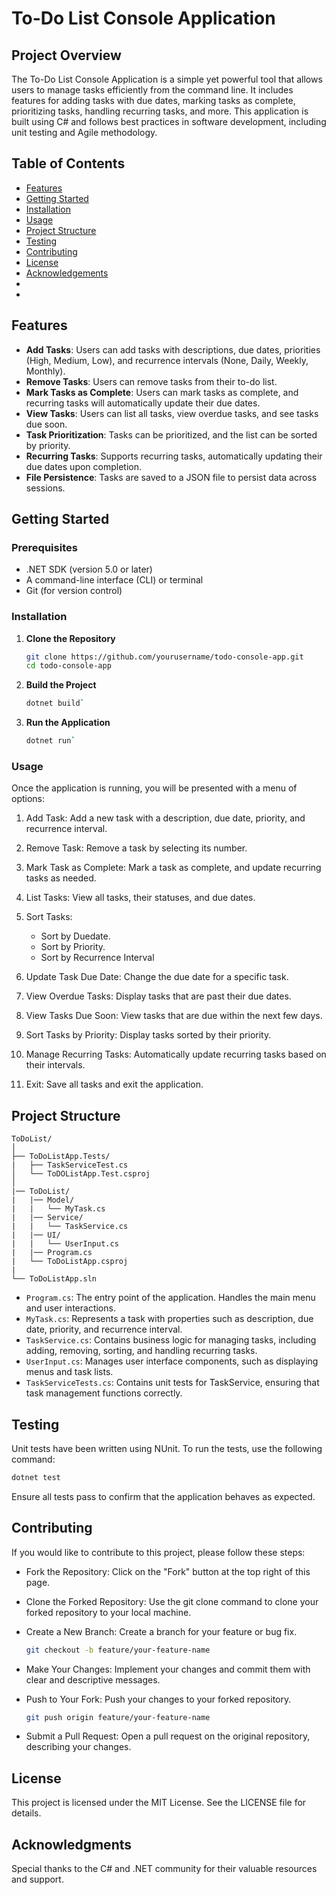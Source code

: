 # **To-Do List Console Application**

## **Project Overview**

The To-Do List Console Application is a simple yet powerful tool that allows users to manage tasks efficiently from the command line. It includes features for adding tasks with due dates, marking tasks as complete, prioritizing tasks, handling recurring tasks, and more. This application is built using C# and follows best practices in software development, including unit testing and Agile methodology.

## Table of Contents

- [Features](#features)
- [Getting Started](#getting-Started)
- [Installation](#installation)
- [Usage](#usage)
- [Project Structure](#project-structure)
- [Testing](#test)
- [Contributing](#contributing)
- [License](#license)
- [Acknowledgements](#acknowledgements)
- 
- 

## **Features**

- **Add Tasks**: Users can add tasks with descriptions, due dates, priorities (High, Medium, Low), and recurrence intervals (None, Daily, Weekly, Monthly).
- **Remove Tasks**: Users can remove tasks from their to-do list.
- **Mark Tasks as Complete**: Users can mark tasks as complete, and recurring tasks will automatically update their due dates.
- **View Tasks**: Users can list all tasks, view overdue tasks, and see tasks due soon.
- **Task Prioritization**: Tasks can be prioritized, and the list can be sorted by priority.
- **Recurring Tasks**: Supports recurring tasks, automatically updating their due dates upon completion.
- **File Persistence**: Tasks are saved to a JSON file to persist data across sessions.

## **Getting Started**

### **Prerequisites**

- .NET SDK (version 5.0 or later)
- A command-line interface (CLI) or terminal
- Git (for version control)

### **Installation**

1. **Clone the Repository**

   ```bash
   git clone https://github.com/yourusername/todo-console-app.git
   cd todo-console-app
   ```
2. **Build the Project**
   
   ```bash
   dotnet build`
   ```
3. **Run the Application**

   ```bash
   dotnet run`
   ```

### **Usage**
Once the application is running, you will be presented with a menu of options:

1. Add Task: Add a new task with a description, due date, priority, and recurrence interval.
2. Remove Task: Remove a task by selecting its number.
3. Mark Task as Complete: Mark a task as complete, and update recurring tasks as needed.
4. List Tasks: View all tasks, their statuses, and due dates.
5. Sort Tasks:
   - Sort by Duedate.
   - Sort by Priority.
   - Sort by Recurrence Interval
     
6. Update Task Due Date: Change the due date for a specific task.
7. View Overdue Tasks: Display tasks that are past their due dates.
8. View Tasks Due Soon: View tasks that are due within the next few days.
9. Sort Tasks by Priority: Display tasks sorted by their priority.
10. Manage Recurring Tasks: Automatically update recurring tasks based on their intervals.
11. Exit: Save all tasks and exit the application.

## **Project Structure**

```plaintext
ToDoList/
│
├── ToDoListApp.Tests/
|   ├── TaskServiceTest.cs
│   └── ToDOListApp.Test.csproj
│
|── ToDoList/
|   |── Model/
|   |   └── MyTask.cs
|   |── Service/
|   |   └── TaskService.cs
|   |── UI/
|   |   └── UserInput.cs
|   |── Program.cs
|   └── ToDoListApp.csproj
|
└── ToDoListApp.sln
```

   - `Program.cs`: The entry point of the application. Handles the main menu and user interactions.
   - `MyTask.cs`: Represents a task with properties such as description, due date, priority, and recurrence interval.
   - `TaskService.cs`: Contains business logic for managing tasks, including adding, removing, sorting, and handling recurring tasks.
   - `UserInput.cs`: Manages user interface components, such as displaying menus and task lists.
   - `TaskServiceTests.cs`: Contains unit tests for TaskService, ensuring that task management functions correctly.

## **Testing**
Unit tests have been written using NUnit. To run the tests, use the following command:

```bash
dotnet test
```
Ensure all tests pass to confirm that the application behaves as expected.

## **Contributing**
If you would like to contribute to this project, please follow these steps:

- Fork the Repository: Click on the "Fork" button at the top right of this page.

- Clone the Forked Repository: Use the git clone command to clone your forked repository to your local machine.

- Create a New Branch: Create a branch for your feature or bug fix.

  ```bash
  git checkout -b feature/your-feature-name
  ```
- Make Your Changes: Implement your changes and commit them with clear and descriptive messages.

- Push to Your Fork: Push your changes to your forked repository.

  ```bash
  git push origin feature/your-feature-name
  ```
- Submit a Pull Request: Open a pull request on the original repository, describing your changes.

## **License**
This project is licensed under the MIT License. See the LICENSE file for details.

## **Acknowledgments**
Special thanks to the C# and .NET community for their valuable resources and support.
   
